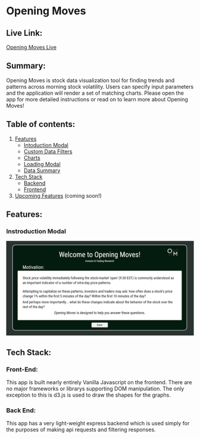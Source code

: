 # Opening Moves

## Live Link:
[Opening Moves Live](https://openingmoves.herokuapp.com/)

## Summary:
Opening Moves is stock data visualization tool for finding trends and patterns across morning stock volatility. Users can specify input parameters and the application will render a set of matching charts. Please open the app for more detailed instructions or read on to learn more about Opening Moves!

## Table of contents:

 1. [Features](#features)
    - [Intoduction Modal](#introduction-modal)
    - [Custom Data Filters](#data-entry)
    - [Charts](#charts)
    - [Loading Modal](#loading-modal)
    - [Data Summary](data-summary)
 2. [Tech Stack](#tech-stack])
    - [Backend](#backend)
    - [Frontend](#frontend)
 4. [Upcoming Features](#upcoming-features) (coming soon!)

## Features:

### Instroduction Modal

![introduction](public/images/introduction_modal.PNG)

## Tech Stack:
### Front-End:
This app is built nearly entirely Vanilla Javascript on the frontend. There are no major frameworks or librarys supporting DOM manipulation. The only exception to this is d3.js is used to draw the shapes for the graphs.

### Back End:
This app has a very light-weight express backend which is used simply for the purposes of making api requests and filtering responses.
